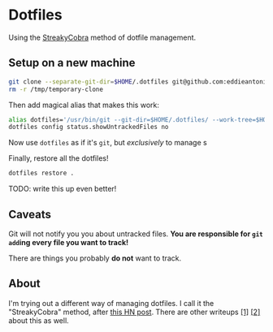# Dotfiles

Using the [StreakyCobra] method of dotfile management.

## Setup on a new machine

```bash
git clone --separate-git-dir=$HOME/.dotfiles git@github.com:eddieantonio/dotfiles.git /tmp/temporary-clone
rm -r /tmp/temporary-clone
```

Then add magical alias that makes this work:

```sh
alias dotfiles='/usr/bin/git --git-dir=$HOME/.dotfiles/ --work-tree=$HOME'
dotfiles config status.showUntrackedFiles no
```

Now use `dotfiles` as if it's `git`, but _exclusively_ to manage s

Finally, restore all the dotfiles!

```sh
dotfiles restore .
```

TODO: write this up even better!

## Caveats

Git will not notify you you about untracked files. **You are responsible for
`git add`ing every file you want to track!**

There are things you probably **do not** want to track.

## About

I'm trying out a different way of managing dotfiles. I call it the
"StreakyCobra" method, after [this HN post][StreakyCobra]. There are other
writeups [[1]][atlassian] [[2]][antelo] about this as well.

[StreakyCobra]: https://news.ycombinator.com/item?id=11070797
[atlassian]: https://www.atlassian.com/git/tutorials/dotfiles
[antelo]: https://antelo.medium.com/how-to-manage-your-dotfiles-with-git-f7aeed8adf8b
